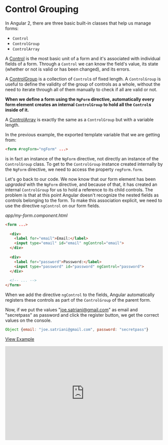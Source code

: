 # Control Grouping

In Angular 2, there are three basic built-in classes that help us manage forms:

- `Control`
- `ControlGroup`
- `ControlArray`

A [Control](https://angular.io/docs/ts/latest/api/common/Control-class.html) is the most basic unit of a form and it's associated with individual fields of a form. Through a `Control` we can know the field's value, its state (whether or not is valid or has been changed), and its errors.

A [ControlGroup](https://angular.io/docs/ts/latest/api/common/ControlGroup-class.html) is a collection of `Control`s of fixed length. A `ControlGroup` is useful to define the validity of the group of controls as a whole, without the need to iterate through all of them manually to check if all are valid or not.

**When we define a form using the `NgForm` directive, automatically every form element creates an internal `ControlGroup` to hold all the `Control`s inside of it.**

A [ControlArray](https://angular.io/docs/ts/latest/api/common/ControlArray-class.html) is exactly the same as a `ControlGroup` but with a variable length.

In the previous example, the exported template variable that we are getting from:

```html
<form #regForm="ngForm" ...>
```

is in fact an instance of the `NgForm` directive, not directly an instance of the `ControlGroup` class. To get to the `ControlGroup` instance created internally by the `NgForm` directive, we need to access the property `regForm.form`.

Let's go back to our code. We now know that our form element has been *upgraded* with the `NgForm` directive, and because of that, it has created an internal `ControlGroup` for us to hold a reference to its child controls. The problem is that at this point Angular doesn't recognize the nested fields as controls belonging to the form. To make this association explicit, we need to use the directive `ngControl` on our form fields.

_app/my-form.component.html_
```html
<form ...>
  
  <div>
    <label for="email">Email:</label>
    <input type="email" id="email" ngControl="email">
  </div>
  
  <div>
    <label for="password">Password:</label>
    <input type="password" id="password" ngControl="password">
  </div>
  
  <!-- ... -->
</form>
```

When we add the directive `ngControl` to the fields, Angular automatically registers these controls as part of the `ControlGroup` of the parent form.

Now, if we put the values "joe.satriani@gmail.com" as email and "secretpass" as password and click the register button, we get the correct values on the console.

```javascript
Object {email: "joe.satriani@gmail.com", password: "secretpass"}
```

[View Example](http://plnkr.co/edit/Bp6s20luCdLnDCT98FO4?p=preview)

<iframe class="no-pdf" style="width: 100%; height: 300px" src="http://embed.plnkr.co/Bp6s20luCdLnDCT98FO4/" frameborder="0" allowfullscren="allowfullscren"></iframe>
